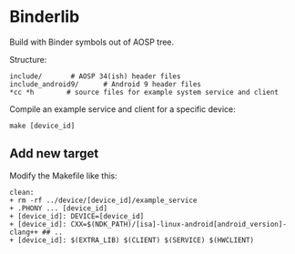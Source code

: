 # Binderlib

Build with Binder symbols out of AOSP tree.

Structure: 
```
include/       # AOSP 34(ish) header files
include_android9/      # Android 9 header files 
*cc *h        # source files for example system service and client
```

Compile an example service and client for a specific device:

`make [device_id]`

## Add new target

Modify the Makefile like this:

```
clean: 
+ rm -rf ../device/[device_id]/example_service
+ .PHONY ... [device_id]
+ [device_id]: DEVICE=[device_id]
+ [device_id]: CXX=$(NDK_PATH)/[isa]-linux-android[android_version]-clang++ ## ..
+ [device_id]: $(EXTRA_LIB) $(CLIENT) $(SERVICE) $(HWCLIENT)
```
